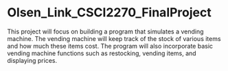 # Olsen_Link_CSCI2270_FinalProject
This project will focus on building a program that simulates a vending machine.
The vending machine will keep track of the stock of various items and how much these items cost.
The program will also incorporate basic vending machine functions such as restocking, vending items, and displaying prices. 
